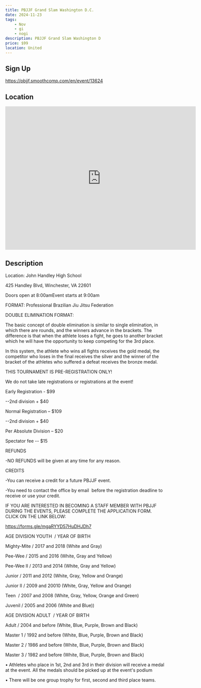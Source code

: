 ```yaml
---
title: PBJJF Grand Slam Washington D.C.
date: 2024-11-23
tags:
    - Nov
    - gi 
    - nogi 
description: PBJJF Grand Slam Washington D
price: $99
location: United
---
```

## Sign Up
https://pbjjf.smoothcomp.com/en/event/13624

## Location
<iframe src="https://www.google.com/maps/embed?pb=!1m18!1m12!1m3!1d12345.6789!2d0.0000000!3d0.0000000!2m3!1f0!2f0!3f0!3m2!1i1024!2i768!4f13.1!3m3!1m2!1s0x0%3A0x0!2z0.0000000!5e0!3m2!1sen!2sus!4v1234567890" width="600" height="450" style="border:0;" allowfullscreen="" loading="lazy"></iframe>

## Description
Location: John Handley High School


425 Handley Blvd, Winchester, VA 22601


Doors open at 8:00amEvent starts at 9:00am


FORMAT: Professional Brazilian Jiu Jitsu Federation 


DOUBLE ELIMINATION FORMAT:


The basic concept of double elimination is similar to single elimination, in which there are rounds, and the winners advance in the brackets. The difference is that when the athlete loses a fight, he goes to another bracket which he will have the opportunity to keep competing for the 3rd place.


In this system, the athlete who wins all fights receives the gold medal, the competitor who loses in the final receives the silver and the winner of the bracket of the athletes who suffered a defeat receives the bronze medal.


THIS TOURNAMENT IS PRE-REGISTRATION ONLY!


We do not take late registrations or registrations at the event!


Early Registration - $99


--2nd division + $40


Normal Registration – $109


--2nd division + $40


Per Absolute Division – $20


Spectator fee -- $15


REFUNDS


-NO REFUNDS will be given at any time for any reason.


CREDITS


-You can receive a credit for a future PBJJF event.


-You need to contact the office by email  before the registration deadline to receive or use your credit.


IF YOU ARE INTERESTED IN BECOMING A STAFF MEMBER WITH PBJJF DURING THE EVENTS, PLEASE COMPLETE THE APPLICATION FORM. CLICK ON THE LINK BELOW:


https://forms.gle/mgaRYYD57HuDHJDh7


AGE DIVISION YOUTH  / YEAR OF BIRTH 


Mighty-Mite / 2017 and 2018 (White and Gray)


Pee-Wee / 2015 and 2016 (White, Gray and Yellow)


Pee-Wee II / 2013 and 2014 (White, Gray and Yellow)


Junior / 2011 and 2012 (White, Gray, Yellow and Orange)


Junior II / 2009 and 20010 (White, Gray, Yellow and Orange)


Teen  / 2007 and 2008 (White, Gray, Yellow, Orange and Green)


Juvenil / 2005 and 2006 (White and Blue))


AGE DIVISION ADULT  / YEAR OF BIRTH


Adult / 2004 and before (White, Blue, Purple, Brown and Black)


Master 1 / 1992 and before (White, Blue, Purple, Brown and Black)


Master 2 / 1986 and before (White, Blue, Purple, Brown and Black)


Master 3 / 1982 and before (White, Blue, Purple, Brown and Black)


• Athletes who place in 1st, 2nd and 3rd in their division will receive a medal at the event. All the medals should be picked up at the event's podium


• There will be one group trophy for first, second and third place teams.